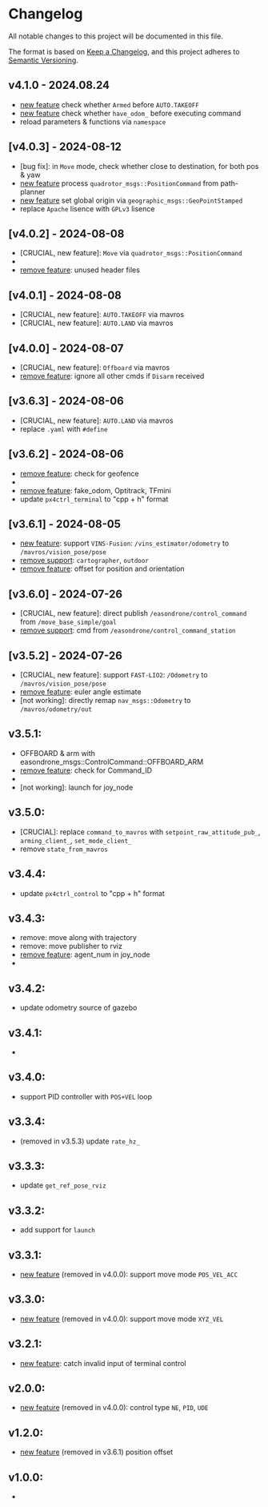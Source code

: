 # Changelog

All notable changes to this project will be documented in this file.

The format is based on [Keep a Changelog](https://keepachangelog.com/en/1.1.0/),
and this project adheres to [Semantic Versioning](https://semver.org/spec/v2.0.0.html).

## v4.1.0 - 2024.08.24
- [new feature] check whether `Armed` before `AUTO.TAKEOFF`
- [new feature] check whether `have_odom_` before executing command
- reload parameters & functions via `namespace`

## [v4.0.3] - 2024-08-12
- [bug fix]: in `Move` mode, check whether close to destination, for both pos & yaw
- [new feature] process `quadrotor_msgs::PositionCommand` from path-planner
- [new feature] set global origin via `geographic_msgs::GeoPointStamped`
- replace `Apache` lisence with `GPLv3` lisence

## [v4.0.2] - 2024-08-08
- [CRUCIAL, new feature]: `Move` via `quadrotor_msgs::PositionCommand`
- [remove feature]: `Drone_odom`
- [remove feature]: unused header files

## [v4.0.1] - 2024-08-08
- [CRUCIAL, new feature]: `AUTO.TAKEOFF` via mavros
- [CRUCIAL, new feature]: `AUTO.LAND` via mavros

## [v4.0.0] - 2024-08-07
- [CRUCIAL, new feature]: `Offboard` via mavros
- [remove feature]: ignore all other cmds if `Disarm` received

## [v3.6.3] - 2024-08-06
- [CRUCIAL, new feature]: `AUTO.LAND` via mavros
- replace `.yaml` with `#define`

## [v3.6.2] - 2024-08-06
- [remove feature]: check for geofence
- [remove feature]: `easondrone_msgs::ControlCommand::Idle`
- [remove feature]: fake_odom, Optitrack, TFmini
- update `px4ctrl_terminal` to "cpp + h" format

## [v3.6.1] - 2024-08-05
- [new feature]: support `VINS-Fusion`: `/vins_estimator/odometry` to `/mavros/vision_pose/pose`
- [remove support]: `cartographer`, `outdoor`
- [remove feature]: offset for position and orientation

## [v3.6.0] - 2024-07-26
- [CRUCIAL, new feature]: direct publish `/easondrone/control_command` from `/move_base_simple/goal`
- [remove support]: cmd from `/easondrone/control_command_station`

## [v3.5.2] - 2024-07-26
- [CRUCIAL, new feature]: support `FAST-LIO2`: `/Odometry` to `/mavros/vision_pose/pose`
- [remove feature]: euler angle estimate
- [not working]: directly remap `nav_msgs::Odometry` to `/mavros/odometry/out`

## v3.5.1:
- OFFBOARD & arm with easondrone_msgs::ControlCommand::OFFBOARD_ARM
- [remove feature]: check for Command_ID
- [remove feature]: `time_from_start`
- [not working]: launch for joy_node

## v3.5.0:
- [CRUCIAL]: replace `command_to_mavros` with `setpoint_raw_attitude_pub_`, `arming_client_`, `set_mode_client_`
- remove `state_from_mavros`

## v3.4.4:
- update `px4ctrl_control` to "cpp + h" format

## v3.4.3: 
- remove: move along with trajectory
- remove: move publisher to rviz
- [remove feature]: agent_num in joy_node
- [remove support]: keyboard_control

## v3.4.2: 
- update odometry source of gazebo

## v3.4.1: 
- [remove feature]: `message_pub`

## v3.4.0: 
- support PID controller with `POS+VEL` loop

## v3.3.4: 
- (removed in v3.5.3) update `rate_hz_` 

## v3.3.3:
- update `get_ref_pose_rviz`

## v3.3.2: 
- add support for `launch`

## v3.3.1: 
- [new feature] (removed in v4.0.0): support move mode `POS_VEL_ACC`

## v3.3.0: 
- [new feature] (removed in v4.0.0): support move mode `XYZ_VEL`

## v3.2.1: 
- [new feature]: catch invalid input of terminal control

## v2.0.0: 
- [new feature] (removed in v4.0.0): control type `NE`, `PID`, `UDE`

## v1.2.0: 
- [new feature]  (removed in v3.6.1) position offset

## v1.0.0: 
- [new feature]: `VICON`
